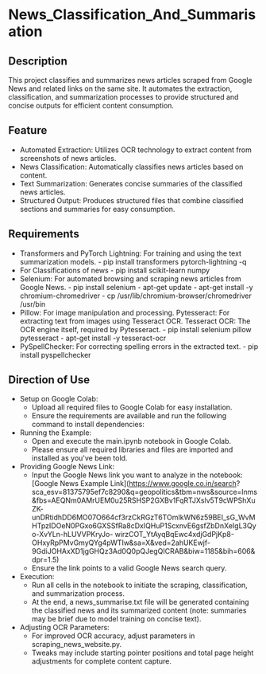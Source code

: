# News_Classification_And_Summarisation

## Description
This project classifies and summarizes news articles scraped from Google News and related links on the same site. It automates the extraction, classification, and summarization processes to provide structured and concise outputs for efficient content consumption.

## Feature
- Automated Extraction: Utilizes OCR technology to extract content from screenshots of news articles.
- News Classification: Automatically classifies news articles based on content.
- Text Summarization: Generates concise summaries of the classified news articles.
- Structured Output: Produces structured files that combine classified sections and summaries for easy consumption.

## Requirements
- Transformers and PyTorch Lightning: For training and using the text summarization models.
      - pip install transformers pytorch-lightning -q
- For Classifications of news
      - pip install scikit-learn numpy
- Selenium: For automated browsing and scraping news articles from Google News.
      - pip install selenium
      - apt-get update
      - apt-get install -y chromium-chromedriver
      - cp /usr/lib/chromium-browser/chromedriver /usr/bin
- Pillow: For image manipulation and processing. Pytesseract: For extracting text from images using Tesseract OCR. Tesseract OCR: The OCR engine itself, 
  required by Pytesseract.
      - pip install selenium pillow pytesseract
      - apt-get install -y tesseract-ocr
- PySpellChecker: For correcting spelling errors in the extracted text.
      - pip install pyspellchecker

## Direction of Use
- Setup on Google Colab:
    - Upload all required files to Google Colab for easy installation.
    - Ensure the requirements are available and run the following command to install dependencies:
- Running the Example:
    - Open and execute the main.ipynb notebook in Google Colab.
    - Please ensure all required libraries and files are imported and installed as you've been told.
- Providing Google News Link:
    - Input the Google News link you want to analyze in the notebook:
      [Google News Example Link](https://www.google.co.in/search? 
      sca_esv=81375795ef7c8290&q=geopolitics&tbm=nws&source=lnms&fbs=AEQNm0AMrUEM0u25RSHSP2GXBv1FqRTJXslv5T9cWPShXuZK- 
      unDRtidhDD6MO07O664cf3rzCkRGzT6TOmIkWN6z59BEI_sG_WvMHTpzIDOeN0PGxo6GXSSfRa8cDxIQHuP1ScxnvE6gsfZbDnXeIgL3Qyo-XvYLn-hLUVVPKryJo- 
      wirzCOT_YtAyqBqEwc4xdjGdPjKp8-OHxyRpPMvGmyQYg4pWTIw&sa=X&ved=2ahUKEwjf-9GdiJOHAxXD1jgGHQz3Ad0Q0pQJegQICRAB&biw=1185&bih=606&dpr=1.5)
    - Ensure the link points to a valid Google News search query.
- Execution:
    - Run all cells in the notebook to initiate the scraping, classification, and summarization process.
    - At the end, a news_summarise.txt file will be generated containing the classified news and its summarized content (note: summaries may be brief due to 
      model training on concise text).
- Adjusting OCR Parameters:
    - For improved OCR accuracy, adjust parameters in scraping_news_website.py.
    - Tweaks may include starting pointer positions and total page height adjustments for complete content capture.
  
